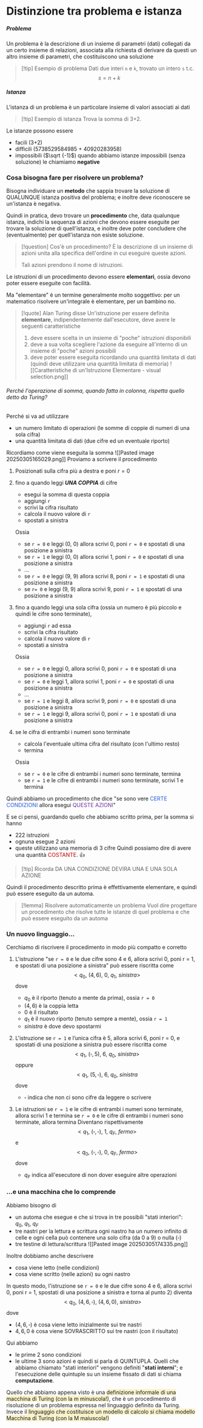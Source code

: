# Distinzione tra problema e istanza
##### Problema
Un problema è la descrizione di un insieme di parametri (dati) collegati da un certo insieme di relazioni, associata alla richiesta di derivare da questi un altro insieme di parametri, che costituiscono una soluzione

>[!tip] Esempio di problema
>Dati due interi `n` e `k`, trovato un intero `s` t.c. $$s = n + k$$

##### Istanza
L'istanza di un problema è un particolare insieme di valori associati ai dati

>[!tip] Esempio di istanza
>Trova la somma di 3+2.

Le istanze possono essere
- facili (3+2)
- difficili (5738529584985 + 40920283958)
- impossibili ($\sqrt {-1}$)
	quando abbiamo istanze impossibili (senza soluzione) le chiamiamo **negative**


### Cosa bisogna fare per risolvere un problema?
Bisogna individuare un **metodo** che sappia trovare la soluzione di QUALUNQUE istanza positiva del problema; e inoltre deve riconoscere se un'istanza è negativa.

Quindi in pratica, devo trovare un **procedimento** che, data qualunque istanza, indichi la sequenza di azioni che devono essere eseguite per trovare la soluzione di quell'istanza, e inoltre deve poter concludere che (eventualmente) per quell'istanza non esiste soluzione.

>[!question] Cos'è un procedimento?
>È la descrizione di un insieme di azioni unita alla specifica dell'ordine in cui eseguire queste azioni.
>
>Tali azioni prendono il nome di istruzioni.

Le istruzioni di un procedimento devono essere **elementari**, ossia devono poter essere eseguite con facilità.

Ma "elementare" è un termine generalmente molto soggettivo: per un matematico risolvere un'integrale è elementare, per un bambino no.

>[!quote] Alan Turing disse
>Un'istruzione per essere definita **elementare**, indipendentemente dall'esecutore, deve avere le seguenti caratteristiche
>1) deve essere scelta in un insieme di "poche" istruzioni disponibili
>2) deve a sua volta scegliere l'azione da eseguire all'interno di un insieme di "poche" azioni possibili
>3) deve poter essere eseguita ricordando una quantità limitata di dati (quindi deve utilizzare una quantità limitata di memoria)
>![[Caratteristiche di un'Istruzione Elementare - visual selection.png]]

###### Perché l'operazione di somma, quando fatta in colonna, rispetta quello detto da Turing?
Perché si va ad utilizzare
- un numero limitato di operazioni (le somme di coppie di numeri di una sola cifra)
- una quantità limitata di dati (due cifre ed un eventuale riporto)

Ricordiamo come viene eseguita la somma
![[Pasted image 20250305165029.png]]
Proviamo a scrivere il procedimento 
1) Posizionati sulla cifra più a destra e poni $r = 0$
	
2) fino a quando leggi ***UNA COPPIA*** di cifre
	- esegui la somma di questa coppia 
	- aggiungi `r`
	- scrivi la cifra risultato
	- calcola il nuovo valore di `r`
	- spostati a sinistra
	
	Ossia
	- se `r = 0` e leggi (0, 0) allora scrivi 0, poni `r = 0` e spostati di una posizione a sinistra
	- se `r = 1` e leggi (0, 0) allora scrivi 1, poni `r = 0` e spostati di una posizione a sinistra
	- ...
	- se `r = 0` e leggi (9, 9) allora scrivi 8, poni `r = 1` e spostati di una posizione a sinistra
	- se `r= 0` e leggi (9, 9) allora scrivi 9, poni `r = 1` e spostati di una posizione a sinistra
	
3) fino a quando leggi una sola cifra (ossia un numero è più piccolo e quindi le cifre sono terminate), 
	- aggiungi `r` ad essa 
	- scrivi la cifra risultato 
	- calcola il nuovo valore di `r`
	- spostati a sinistra
	
	Ossia
	- se `r = 0` e leggi 0, allora scrivi 0, poni `r = 0` e spostati di una posizione a sinistra
	- se `r = 0` e leggi 1, allora scrivi 1, poni `r = 0` e spostati di una posizione a sinistra
	- ...
	- se `r = 1` e leggi 8, allora scrivi 9, poni `r = 0` e spostati di una posizione a sinistra
	- se `r = 1` e leggi 9, allora scrivi 0, poni `r = 1` e spostati di una posizione a sinistra
	
4) se le cifra di entrambi i numeri sono terminate
	- calcola l'eventuale ultima cifra del risultato (con l'ultimo resto)
	- termina
	
	Ossia
	- se `r = 0` e le cifre di entrambi i numeri sono terminate, termina
	- se `r = 1` e le cifre di entrambi i numeri sono terminate, scrivi 1 e termina

Quindi abbiamo un procedimento che dice "se sono vere <font color="#245bdb">CERTE CONDIZIONI</font> allora esegui <font color="#7030a0">QUESTE AZIONI</font>"

E se ci pensi, guardando quello che abbiamo scritto prima, per la somma si hanno
- 222 istruzioni
- ognuna esegue 2 azioni
- queste utilizzano una memoria di 3 cifre
Quindi possiamo dire di avere una quantità <font color="#c00000">COSTANTE</font>. 👍

>[!tip] Ricorda
>DA UNA CONDIZIONE DEVIRA UNA E UNA SOLA AZIONE

Quindi il procedimento descritto prima è effettivamente elementare, e quindi può essere eseguito da un automa.

>[!lemma] Risolvere automaticamente un problema
>Vuol dire progettare un procedimento che risolve tutte le istanze di quel problema e che può essere eseguito da un automa

### Un nuovo linguaggio... 
Cerchiamo di riscrivere il procedimento in modo più compatto e corretto
1) L'istruzione 
		"se `r = 0` e le due cifre sono 4 e 6, allora scrivi 0, poni r = 1, e spostati di una posizione a sinistra" 
	può essere riscritta come $$<q_{0}, \ (4, 6), \ 0, \ q_{1}, \ sinistra >$$dove
	- $q_0$ è il riporto (tenuto a mente da prima), ossia `r = 0`
	- $(4,6)$ è la coppia letta
	- $0$ è il risultato
	- $q_1$ è il nuovo riporto (tenuto sempre a mente), ossia `r = 1`
	- $sinistra$ è dove devo spostarmi

2) L'istruzione
		se `r = 1` e l’unica cifra è 5, allora scrivi 6, poni r = 0, e spostati di una posizione a sinistra
	può essere riscritta come $$<q_{1}, \ (\square, 5), \ 6, \ q_{0}, \ sinistra>$$oppure $$<q_{1}, \ (5, \square), \ 6, \ q_{0}, \ sinistra$$dove
	- $\square$ indica che non ci sono cifre da leggere o scrivere

3) Le istruzioni
		se `r = 1` e le cifre di entrambi i numeri sono terminate, allora scrivi 1 e termina se `r = 0` e le cifre di entrambi i numeri sono terminate, allora termina
	Diventano rispettivamente $$<q_{1}, \ (\square, \square), \ 1, \ q_{F}, \ fermo>$$ e $$<q_{0}, \ (\square, \square), \ 0, \ q_{F}, \ fermo>$$dove
	- $q_F$ indica all'esecutore di non dover eseguire altre operazioni

### ...e una macchina che lo comprende
Abbiamo bisogno di
- un automa che esegue e che si trova in tre possibili "stati interiori": $q_{0}, \ q_{1}, \ q_{F}$
- tre nastri per la lettura e scrittura
	ogni nastro ha un numero infinito di celle e ogni cella può contenere una solo cifra (da 0 a 9) o nulla ($\square$)
- tre testine di lettura/scrittura
![[Pasted image 20250305174335.png]]

Inoltre dobbiamo anche descrivere
- cosa viene letto (nelle condizioni)
- cosa viene scritto (nelle azioni)
su ogni nastro

In questo modo, l'istruzione
	se `r = 0` e le due cifre sono 4 e 6, allora scrivi 0, poni r = 1, spostati di una posizione a sinistra e torna al punto 2)
diventa $$<q_{0}, \ (4, 6, \square), \ (4, 6, 0), \ sinistra>$$dove
- $(4, 6, \square)$ è cosa viene letto inizialmente sui tre nastri
- $4, 6, 0$ è cosa viene SOVRASCRITTO sui tre nastri (con il risultato)

Qui abbiamo
- le prime 2 sono condizioni
- le ultime 3 sono azioni
e quindi si parla di QUINTUPLA.
Quelli che abbiamo chiamato "stati interiori" vengono definiti "**stati interni**"; e l'esecuzione delle quintuple su un insieme fissato di dati si chiama **computazione**.

Quello che abbiamo appena visto è una <span style="background:rgba(240, 200, 0, 0.2)">definizione informale di una macchina di Turing (con la m minuscola!)</span>, che è un procedimento di risoluzione di un problema espressa nel linguaggio definito da Turing.
Invece il<span style="background:rgba(240, 200, 0, 0.2)"> linguaggio che costituisce un modello di calcolo si chiama modello Macchina di Turing (con la M maiuscola!)</span>
